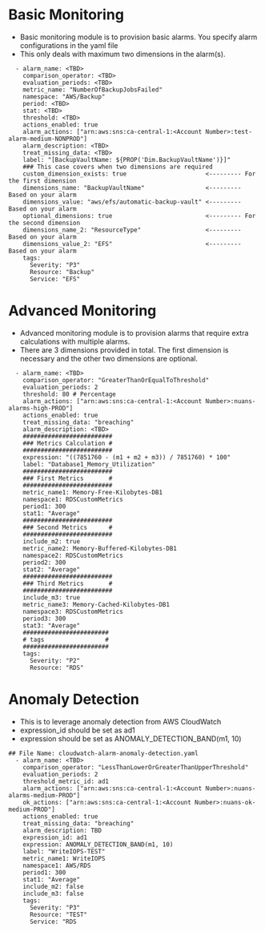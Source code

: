 # Basic Monitoring
- Basic monitoring module is to provision basic alarms. You specify alarm configurations in the yaml file
- This only deals with maximum two dimensions in the alarm(s). 

```
  - alarm_name: <TBD>
    comparison_operator: <TBD>
    evaluation_periods: <TBD>
    metric_name: "NumberOfBackupJobsFailed"
    namespace: "AWS/Backup"
    period: <TBD>
    stat: <TBD>
    threshold: <TBD>
    actions_enabled: true
    alarm_actions: ["arn:aws:sns:ca-central-1:<Account Number>:test-alarm-medium-NONPROD"]
    alarm_description: <TBD>
    treat_missing_data: <TBD>
    label: "[BackupVaultName: ${PROP('Dim.BackupVaultName')}]"
    ### This case covers when two dimensions are required 
    custom_dimension_exists: true                      <--------- For the first dimension
    dimensions_name: "BackupVaultName"                 <--------- Based on your alarm
    dimensions_value: "aws/efs/automatic-backup-vault" <--------- Based on your alarm
    optional_dimensions: true                          <--------- For the second dimension
    dimensions_name_2: "ResourceType"                  <--------- Based on your alarm
    dimensions_value_2: "EFS"                          <--------- Based on your alarm
    tags:
      Severity: "P3"
      Resource: "Backup"
      Service: "EFS"
```

# Advanced  Monitoring
- Advanced monitoring module is to provision alarms that require extra calculations with multiple alarms.
- There are 3 dimensions provided in total. The first dimension is necessary and the other two dimensions are optional. 

```
  - alarm_name: <TBD>
    comparison_operator: "GreaterThanOrEqualToThreshold"
    evaluation_periods: 2
    threshold: 80 # Percentage
    alarm_actions: ["arn:aws:sns:ca-central-1:<Account Number>:nuans-alarms-high-PROD"]
    actions_enabled: true
    treat_missing_data: "breaching"
    alarm_description: <TBD>
    #########################
    ### Metrics Calculation #
    #########################
    expression: "((7851760 - (m1 + m2 + m3)) / 7851760) * 100"
    label: "Database1_Memory_Utilization"
    #########################
    ### First Metrics       #
    #########################
    metric_name1: Memory-Free-Kilobytes-DB1
    namespace1: RDSCustomMetrics
    period1: 300
    stat1: "Average"
    #########################
    ### Second Metrics      #
    #########################
    include_m2: true
    metric_name2: Memory-Buffered-Kilobytes-DB1
    namespace2: RDSCustomMetrics
    period2: 300
    stat2: "Average"
    #########################
    ### Third Metrics       #
    #########################
    include_m3: true
    metric_name3: Memory-Cached-Kilobytes-DB1
    namespace3: RDSCustomMetrics
    period3: 300
    stat3: "Average"
    ########################
    # tags                 #
    ########################
    tags:
      Severity: "P2"
      Resource: "RDS"
```

# Anomaly Detection
- This is to leverage anomaly detection from AWS CloudWatch
- expression_id should be set as ad1 
- expression should be set as ANOMALY_DETECTION_BAND(m1, 10) 

```
## File Name: cloudwatch-alarm-anomaly-detection.yaml 
  - alarm_name: <TBD>
    comparison_operator: "LessThanLowerOrGreaterThanUpperThreshold"
    evaluation_periods: 2
    threshold_metric_id: ad1
    alarm_actions: ["arn:aws:sns:ca-central-1:<Account Number>:nuans-alarms-medium-PROD"]
    ok_actions: ["arn:aws:sns:ca-central-1:<Account Number>:nuans-ok-medium-PROD"]
    actions_enabled: true
    treat_missing_data: "breaching"
    alarm_description: TBD
    expression_id: ad1
    expression: ANOMALY_DETECTION_BAND(m1, 10)
    label: "WriteIOPS-TEST"
    metric_name1: WriteIOPS
    namespace1: AWS/RDS
    period1: 300
    stat1: "Average"
    include_m2: false
    include_m3: false
    tags:
      Severity: "P3"
      Resource: "TEST"
      Service: "RDS
```